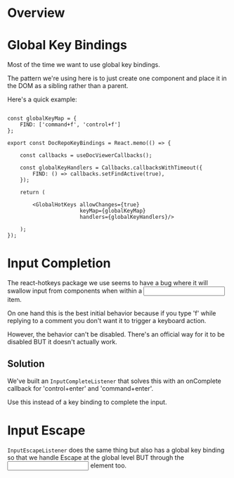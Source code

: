 # Overview 

# Global Key Bindings

Most of the time we want to use global key bindings.  

The pattern we're using here is to just create one component and place it in the
DOM as a sibling rather than a parent.

Here's a quick example:

```text

const globalKeyMap = {
    FIND: ['command+f', 'control+f']
};

export const DocRepoKeyBindings = React.memo(() => {

    const callbacks = useDocViewerCallbacks();

    const globalKeyHandlers = Callbacks.callbacksWithTimeout({
        FIND: () => callbacks.setFindActive(true),
    });

    return (

        <GlobalHotKeys allowChanges={true}
                       keyMap={globalKeyMap}
                       handlers={globalKeyHandlers}/>

    );
});
```

# Input Completion

The react-hotkeys package we use seems to have a bug where it will swallow 
input from components when within a <input> item.

On one hand this is the best initial behavior because if you type 'f' while 
replying to a comment you don't want it to trigger a keyboard action.

However, the behavior can't be disabled.  There's an official way for it to be
disabled BUT it doesn't actually work.

## Solution

We've built an ```InputCompleteListener``` that solves this with an onComplete
callback for 'control+enter' and 'command+enter'.

Use this instead of a key binding to complete the input.

# Input Escape

```InputEscapeListener``` does the same thing but also has a global key binding
so that we handle Escape at the global level BUT through the <input> element 
too.
